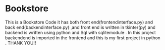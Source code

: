 # Bookstore
This is a Bookstore Code it has both front end(frontendinterface.py) and back end(backendinterface.py) ,and front end is written in tkinter(py)
and backend is written using python and Sql with sqlitemodule .
In this project backendend is imported in the frontend and this is my first project in python .
THANK YOU!!
